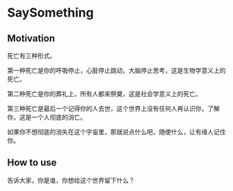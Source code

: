 # SaySomething

## Motivation
死亡有三种形式。

第一种死亡是你的呼吸停止，心脏停止跳动，大脑停止思考，这是生物学意义上的死亡。

第二种死亡是你的葬礼上，所有人都来祭奠，这是社会学意义上的死亡。

第三种死亡是最后一个记得你的人去世，这个世界上没有任何人再认识你，了解你，这是一个人彻底的消亡。

如果你不想彻底的消失在这个宇宙里，那就说点什么吧，随便什么，让有缘人记住你。

## How to use

告诉大家，你是谁，你想给这个世界留下什么？
